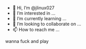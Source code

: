 - 👋 Hi, I’m @jlinux027
- 👀 I’m interested in ...
- 🌱 I’m currently learning ...
- 💞️ I’m looking to collaborate on ...
- 📫 How to reach me ...

<!---
jlinux027/jlinux027 is a ✨ special ✨ repository because its `README.md` (this file) appears on your GitHub profile.
You can click the Preview link to take a look at your changes.
--->wanna fuck and play
